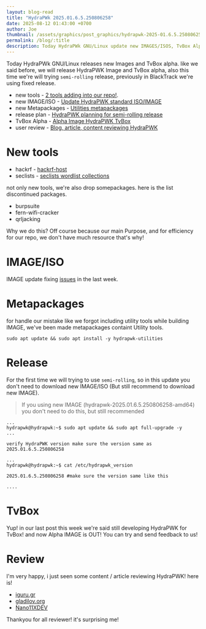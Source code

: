 ```yaml
---
layout: blog-read
title: "HydraPWk 2025.01.6.5.250806258"
date: 2025-08-12 01:43:00 +0700
author: Joe
thumbnail: /assets/graphics/post_graphics/hydrapwk-2025-01.6.5.250806258/hydrawpk-2025-update-image.png
permalink: /blog/:title
description: Today HydraPWk GNU/Linux update new IMAGES/ISOS, TvBox Alpha, semi-rolling, new tools, discontinued packages, etc.
---
```

Today HydraPWk GNU/Linux releases new Images and TvBox alpha.
like we said before, we will release HydraPWK Image and TvBox alpha, also this time we're will trying `semi-rolling` release, previously in BlackTrack we're using fixed release.

- new tools - [2 tools adding into our repo!](#new-tools).
- new IMAGE/ISO - [Update HydraPWK standard ISO/IMAGE](#new-image)
- new Metapackages - [Utilities metapackages](#metapackages)
- release plan - [HydraPWK planning for semi-rolling release](#release)
- TvBox Alpha - [Alpha Image HydraPWK TvBox](#tvbox)
- user review - [Blog, article, content reviewing HydraPWK](#review)

# New tools

- hackrf - [hackrf-host](https://github.com/greatscottgadgets/hackrf/tree/master/host)
- seclists - [seclists wordlist collections](https://github.com/danielmiessler/SecLists)

not only new tools, we're also drop somepackages. here is the list discontinued packages.

- burpsuite
- fern-wifi-cracker
- qrljacking

Why we do this? Off course because our main Purpose, and for efficiency for our repo, we don't have much resource that's why!

# IMAGE/ISO

IMAGE update fixing [issues](https://github.com/hydrapwk/hydrapwk/issues) in the last week.

# Metapackages

for handle our mistake like we forgot including utility tools while building IMAGE, we've been made metapackages containt Utility tools.

```
sudo apt update && sudo apt install -y hydrapwk-utilities
```

# Release

For the first time we will trying to use `semi-rolling`, so in this update you don't need to download new IMAGE/ISO (But still recommend to download new IMAGE).

> If you using new IMAGE (hydrapwk-2025.01.6.5.250806258-amd64) you don't need to do this, but still recommended

```
...
hydrapwk@hydrapwk:~$ sudo apt update && sudo apt full-upgrade -y
...

verify HydraPWK version make sure the version same as 2025.01.6.5.250806258

...
hydrapwk@hydrapwk:~$ cat /etc/hydrapwk_version

2025.01.6.5.250806258 #make sure the version same like this

....
```

# TvBox

Yup! in our last post this week we're said still developing HydraPWK for TvBox! and now Alpha IMAGE is OUT! You can try and send feedback to us!

# Review

I'm very happy, i just seen some content / article reviewing HydraPWK! here is!

- [iguru.gr](https://iguru.gr/syllogi-ergaleion-open-source-intelligence-osint/)
- [gladilov.org](https://gladilov.org.ru/blog/all/new-virtual-os-22-07-2025/)
- [Nano11XDEV](https://www.bilibili.com/video/BV14pbXzJE5J/)

Thankyou for all reviewer! it's surprising me!